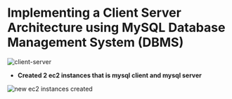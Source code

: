 # Implementing a Client Server Architecture using MySQL Database Management System (DBMS)


![client-server](https://github.com/titusnangitech/Client-Server-architecture-implemantation-using-MySql/assets/128609800/12d002f3-b7ca-4cef-9ac3-ad26af45ed2d)




- **Created 2 ec2 instances that is mysql client and mysql server**


![new ec2 instances created](https://github.com/titusnangitech/Client-Server-architecture-implemantation-using-MySql/assets/128609800/c562a1b0-4de2-4597-82ab-2eef6b6a3187)
